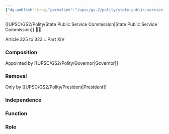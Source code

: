 ```yaml
---
{"dg-publish":true,"permalink":"/upsc/gs-2/polity/state-public-service-commission/","dgHomeLink":true,"dgPassFrontmatter":false}
---
```


[[UPSC/GS2/Polity/State Public Service Commission|State Public Service Commission]] 🤢🤮

Article 325 to 323 :: Part XIV

### Composition
Appointed by [[UPSC/GS2/Polity/Governor|Governor]]


### Removal
Only by [[UPSC/GS2/Polity/President|President]]


### Independence


### Function 

### Role
